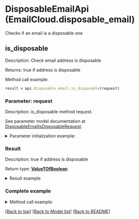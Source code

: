 # DisposableEmailApi (EmailCloud.disposable_email)

Checks if an email is a disposable one

<a name="is_disposable"></a>
## is_disposable

Description: Check email address is disposable             

Returns: true if address is disposable

Method call example:
```ruby
result = api.disposable_email.is_disposable(request)
```

### Parameter: request

Description: is_disposable method request.

See parameter model documentation at [DisposableEmailIsDisposableRequest](DisposableEmailIsDisposableRequest.md).

<details>
    <summary>Parameter initialization example:</summary>
    
```ruby
request = DisposableEmailIsDisposableRequest.new(
    address: 'example@mailcatch.com')
```

</details>

### Result

Description: true if address is disposable

Return type: [**ValueTOfBoolean**](ValueTOfBoolean.md)

<details>
    <summary>Result example</summary>

```ruby
result = 
```
</details>

### Complete example

<details>
    <summary>Method call example:</summary>

```ruby
api = EmailCloud.new(client_secret, client_id)

// Prepare parameters:
request = DisposableEmailIsDisposableRequest.new(
    address: 'example@mailcatch.com')

// Call method:
result = api.disposable_email.is_disposable(request)

// Result example:
result = 
```

</details>

[[Back to top]](#) [[Back to Model list]](Models.md) [[Back to README]](README.md)

